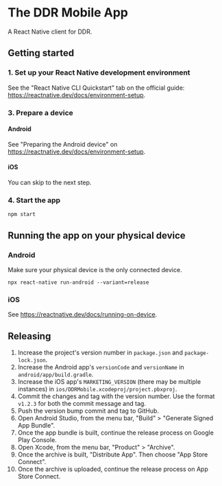 # The DDR Mobile App

A React Native client for DDR.

## Getting started

### 1. Set up your React Native development environment

See the "React Native CLI Quickstart" tab on the official guide: https://reactnative.dev/docs/environment-setup.

### 3. Prepare a device

#### Android

See "Preparing the Android device" on https://reactnative.dev/docs/environment-setup.

#### iOS

You can skip to the next step.

### 4. Start the app

```
npm start
```

## Running the app on your physical device

### Android

Make sure your physical device is the only connected device.

```
npx react-native run-android --variant=release
```

### iOS

See https://reactnative.dev/docs/running-on-device.

## Releasing

1. Increase the project's version number in `package.json` and `package-lock.json`.
2. Increase the Android app's `versionCode` and `versionName` in `android/app/build.gradle`.
3. Increase the iOS app's `MARKETING_VERSION` (there may be multiple instances) in `ios/DDRMobile.xcodeproj/project.pbxproj`.
4. Commit the changes and tag with the version number. Use the format `v1.2.3` for both the commit message and tag.
5. Push the version bump commit and tag to GitHub.
6. Open Android Studio, from the menu bar, "Build" > "Generate Signed App Bundle".
7. Once the app bundle is built, continue the release process on Google Play Console.
8. Open Xcode, from the menu bar, "Product" > "Archive".
9. Once the archive is built, "Distribute App". Then choose "App Store Connect".
10. Once the archive is uploaded, continue the release process on App Store Connect.
